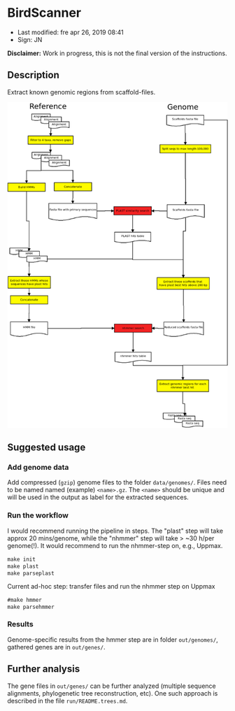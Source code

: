 # BirdScanner

- Last modified: fre apr 26, 2019  08:41
- Sign: JN

**Disclaimer:** Work in progress, this is not the final version of the instructions.

## Description

Extract known genomic regions from scaffold-files.

![Workflow](doc/workflow/Diagram1.png)

## Suggested usage

### Add genome data

Add compressed (`gzip`) genome files to the folder `data/genomes/`.
Files need to be named named (example) `<name>.gz`. The `<name>` should
be unique and will be used in the output as label for the extracted
sequences.

### Run the workflow

I would recommend running the pipeline in steps. The "plast" step will
take approx 20 mins/genome, while the "nhmmer" step will take > ~30 h/per genome(!).
It would recommend to run the nhmmer-step on, e.g., Uppmax.

    make init
    make plast
    make parseplast

Current ad-hoc step: transfer files and run the nhmmer step on Uppmax

    #make hmmer
    make parsehmmer

### Results

Genome-specific results from the hmmer step are in folder `out/genomes/`,
gathered genes are in `out/genes/`.

## Further analysis

The gene files in `out/genes/` can be further analyzed (multiple sequence alignments,
phylogenetic tree reconstruction, etc). One such approach is described in the file
`run/README.trees.md`.
